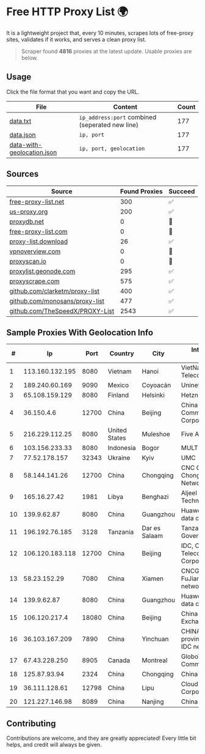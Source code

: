
# Free HTTP Proxy List 🌍

It is a lightweight project that, every 10 minutes, scrapes lots of free-proxy sites, validates if it works, and serves a clean proxy list.


> Scraper found **4816** proxies at the latest update. Usable proxies are below.

## Usage

Click the file format that you want and copy the URL.


|File|Content|Count|
|----|-------|-----|
|[data.txt](https://raw.githubusercontent.com/themiralay/Proxy-List-World/master/data.txt)|`ip_address:port` combined (seperated new line)|177|
|[data.json](https://raw.githubusercontent.com/themiralay/Proxy-List-World/master/data.json)|`ip, port`|177|
|[data-with-geolocation.json](https://raw.githubusercontent.com/themiralay/Proxy-List-World/master/data-with-geolocation.json)|`ip, port, geolocation`|177|

## Sources

|Source|Found Proxies|Succeed|
|------|-------------|-------|
|[free-proxy-list.net](https://free-proxy-list.net)|300|✅|
|[us-proxy.org](https://www.us-proxy.org)|200|✅|
|[proxydb.net](http://proxydb.net)|0|🚫|
|[free-proxy-list.com](https://free-proxy-list.com/?page=&port=&type%5B%5D=http&type%5B%5D=https&up_time=0&search=Search)|0|🚫|
|[proxy-list.download](https://www.proxy-list.download/HTTP)|26|✅|
|[vpnoverview.com](https://vpnoverview.com/privacy/anonymous-browsing/free-proxy-servers)|0|🚫|
|[proxyscan.io](https://www.proxyscan.io)|0|🚫|
|[proxylist.geonode.com](https://proxylist.geonode.com/api/proxy-list?limit=300&page=1&sort_by=lastChecked&sort_type=desc&protocols=http,https)|295|✅|
|[proxyscrape.com](https://api.proxyscrape.com/v2/?request=displayproxies&protocol=http&timeout=10000&country=all&ssl=all&anonymity=all)|575|✅|
|[github.com/clarketm/proxy-list](https://raw.githubusercontent.com/clarketm/proxy-list/master/proxy-list-raw.txt)|400|✅|
|[github.com/monosans/proxy-list](https://raw.githubusercontent.com/monosans/proxy-list/main/proxies/http.txt)|477|✅|
|[github.com/TheSpeedX/PROXY-List](https://raw.githubusercontent.com/TheSpeedX/PROXY-List/master/http.txt)|2543|✅|


## Sample Proxies With Geolocation Info

|#|Ip|Port|Country|City|Internet Service Provider|
|-|--|----|-------|----|-------------------------|
|1|113.160.132.195|8080|Vietnam|Hanoi|VietNam Post and Telecom Corporation|
|2|189.240.60.169|9090|Mexico|Coyoacán|Uninet S.A. de C.V.|
|3|65.108.159.129|8080|Finland|Helsinki|Hetzner Online GmbH|
|4|36.150.4.6|12700|China|Beijing|China Mobile Communications Corporation|
|5|216.229.112.25|8080|United States|Muleshoe|Five Area Systems, LLC|
|6|103.156.233.33|8080|Indonesia|Bogor|MULTIMEDIALINKTECH|
|7|77.52.178.157|32343|Ukraine|Kyiv|UMC|
|8|58.144.141.26|12700|China|Chongqing|CNC Group CHINA169 Chongqing Province Network|
|9|165.16.27.42|1981|Libya|Benghazi|Aljeel Aljadeed For Technology|
|10|139.9.62.87|8080|China|Guangzhou|Huawei Cloud Service data center|
|11|196.192.76.185|3128|Tanzania|Dar es Salaam|Tanzania e-Government Agency|
|12|106.120.183.118|12700|China|Beijing|IDC, China Telecommunications Corporation|
|13|58.23.152.29|7080|China|Xiamen|CNCGroup CHINA169 FuJian province network|
|14|139.9.62.87|8080|China|Guangzhou|Huawei Cloud Service data center|
|15|106.120.217.4|18080|China|Beijing|China Networks Inter-Exchange|
|16|36.103.167.209|7890|China|Yinchuan|CHINANET NINGXIA province ZHONGWEI IDC network|
|17|67.43.228.250|8905|Canada|Montreal|GloboTech Communications|
|18|125.87.93.94|2324|China|Chongqing|China Telecom|
|19|36.111.128.61|12798|China|Lipu|Cloud Computing Corporation|
|20|121.227.146.98|8089|China|Nanjing|China Telecom|



## Contributing

Contributions are welcome, and they are greatly appreciated! Every
little bit helps, and credit will always be given.

